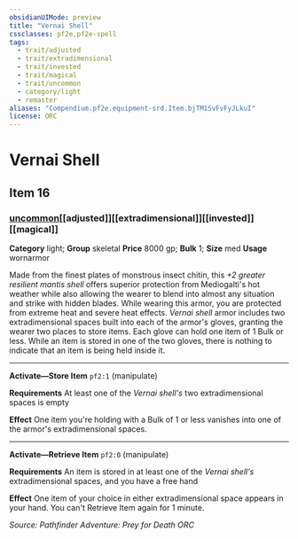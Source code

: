 ```yaml
---
obsidianUIMode: preview
title: "Vernai Shell"
cssclasses: pf2e,pf2e-spell
tags:
  - trait/adjusted
  - trait/extradimensional
  - trait/invested
  - trait/magical
  - trait/uncommon
  - category/light
  - remaster
aliases: "Compendium.pf2e.equipment-srd.Item.bjTM1SvFvFyJLkuI"
license: ORC
---
```

# Vernai Shell
## Item 16
### [uncommon](uncommon "Uncommon Rarity Trait")[[adjusted]][[extradimensional]][[invested]][[magical]]

**Category** light; **Group** skeletal
**Price** 8000 gp; 
**Bulk** 1; **Size** med
**Usage** wornarmor

Made from the finest plates of monstrous insect chitin, this _+2 greater resilient mantis shell_ offers superior protection from Mediogalti's hot weather while also allowing the wearer to blend into almost any situation and strike with hidden blades. While wearing this armor, you are protected from extreme heat and severe heat effects. _Vernai shell_ armor includes two extradimensional spaces built into each of the armor's gloves, granting the wearer two places to store items. Each glove can hold one item of 1 Bulk or less. While an item is stored in one of the two gloves, there is nothing to indicate that an item is being held inside it.

* * *

**Activate—Store Item** `pf2:1` (manipulate)

**Requirements** At least one of the _Vernai shell's_ two extradimensional spaces is empty

**Effect** One item you're holding with a Bulk of 1 or less vanishes into one of the armor's extradimensional spaces.

* * *

**Activate—Retrieve Item** `pf2:0` (manipulate)

**Requirements** An item is stored in at least one of the _Vernai shell's_ extradimensional spaces, and you have a free hand

**Effect** One item of your choice in either extradimensional space appears in your hand. You can't Retrieve Item again for 1 minute.

*Source: Pathfinder Adventure: Prey for Death*
*ORC*